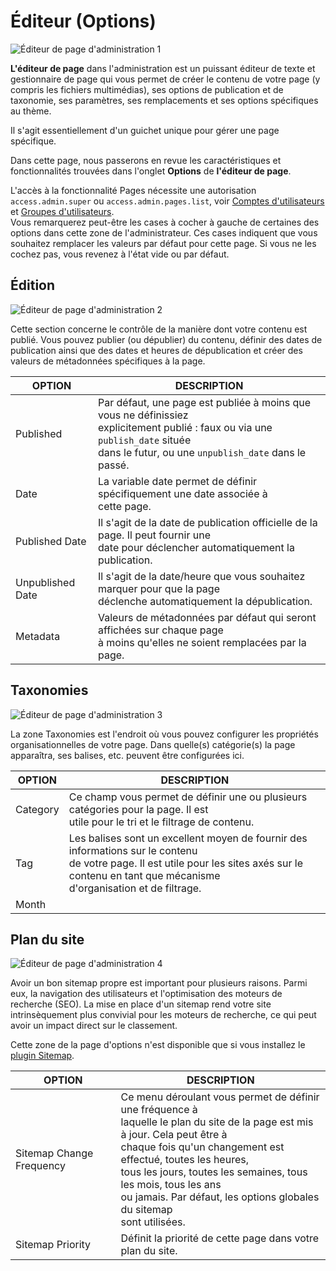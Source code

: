 <h1 class="rem">Éditeur (Options)</h1>

![Éditeur de page d'administration 1](https://learn.getgrav.org/user/pages/05.admin-panel/03.page/02.options/page-options.png)

**L'éditeur de page** dans l'administration est un puissant éditeur de texte et gestionnaire de page qui vous permet de créer le contenu de votre page (y compris les fichiers multimédias), ses options de publication et de taxonomie, ses paramètres, ses remplacements et ses options spécifiques au thème.

Il s'agit essentiellement d'un guichet unique pour gérer une page spécifique.

Dans cette page, nous passerons en revue les caractéristiques et fonctionnalités trouvées dans l'onglet **Options** de **l'éditeur de page**.

<div class="notice info">
L'accès à la fonctionnalité Pages nécessite une autorisation <code>access.admin.super</code> ou <code>access.admin.pages.list</code>, voir <a href="../compte-utilisateur">Comptes d'utilisateurs</a> et <a href="../groupe-utilisateur">Groupes d'utilisateurs</a>.
</div>

<div class="notice note">
Vous remarquerez peut-être les cases à cocher à gauche de certaines des options dans cette zone de l'administrateur. Ces cases indiquent que vous souhaitez remplacer les valeurs par défaut pour cette page. Si vous ne les cochez pas, vous revenez à l'état vide ou par défaut.
</div>

<h2 id="Édition">Édition
<a href="#Édition" class="toc-anchor after"></a></h2>

![Éditeur de page d'administration 2](https://learn.getgrav.org/user/pages/05.admin-panel/03.page/02.options/page-options-publishing.png)

Cette section concerne le contrôle de la manière dont votre contenu est publié. Vous pouvez publier (ou dépublier) du contenu, définir des dates de publication ainsi que des dates et heures de dépublication et créer des valeurs de métadonnées spécifiques à la page.

| **OPTION**         | **DESCRIPTION**
| ---------          | ---------
| Published          | Par défaut, une page est publiée à moins que vous ne définissiez <br>explicitement publié : faux ou via une `publish_date` située <br>dans le futur, ou une `unpublish_date` dans le passé.
| Date               | La variable date permet de définir spécifiquement une date associée à <br>cette page.
| Published Date     | Il s'agit de la date de publication officielle de la page. Il peut fournir une <br>date pour déclencher automatiquement la publication.
| Unpublished Date   | Il s'agit de la date/heure que vous souhaitez marquer pour que la page <br>déclenche automatiquement la dépublication.
| Metadata           | Valeurs de métadonnées par défaut qui seront affichées sur chaque page <br>à moins qu'elles ne soient remplacées par la page.

<h2 id="Taxonomies">Taxonomies
<a href="#Taxonomies" class="toc-anchor after"></a></h2>

![Éditeur de page d'administration 3](https://learn.getgrav.org/user/pages/05.admin-panel/03.page/02.options/page-options-publishing.png)

La zone Taxonomies est l'endroit où vous pouvez configurer les propriétés organisationnelles de votre page. Dans quelle(s) catégorie(s) la page apparaîtra, ses balises, etc. peuvent être configurées ici.

| **OPTION**         | **DESCRIPTION**
| ---------          | ---------
| Category           | Ce champ vous permet de définir une ou plusieurs catégories pour la page. Il est <br>utile pour le tri et le filtrage de contenu.
| Tag                | Les balises sont un excellent moyen de fournir des informations sur le contenu <br>de votre page. Il est utile pour les sites axés sur le contenu en tant que mécanisme <br>d'organisation et de filtrage.
| Month              |

<h2 id="Plan du site">Plan du site
<a href="#Plan du site" class="toc-anchor after"></a></h2>

![Éditeur de page d'administration 4](https://learn.getgrav.org/user/pages/05.admin-panel/03.page/02.options/page-options-publishing.png)

Avoir un bon sitemap propre est important pour plusieurs raisons. Parmi eux, la navigation des utilisateurs et l'optimisation des moteurs de recherche (SEO). La mise en place d'un sitemap rend votre site intrinsèquement plus convivial pour les moteurs de recherche, ce qui peut avoir un impact direct sur le classement.

Cette zone de la page d'options n'est disponible que si vous installez le [plugin Sitemap](https://github.com/getgrav/grav-plugin-sitemap).

| **OPTION**               | **DESCRIPTION**
| ---------                | ---------
| Sitemap Change Frequency | Ce menu déroulant vous permet de définir une fréquence à <br>laquelle le plan du site de la page est mis à jour. Cela peut être à <br>chaque fois qu'un changement est effectué, toutes les heures, <br>tous les jours, toutes les semaines, tous les mois, tous les ans <br>ou jamais. Par défaut, les options globales du sitemap <br>sont utilisées.
| Sitemap Priority         | Définit la priorité de cette page dans votre plan du site.

